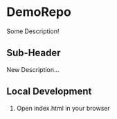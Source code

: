 # DemoRepo  
 
Some Description!

## Sub-Header 

New Description... 

## Local Development 

1. Open index.html in your browser
